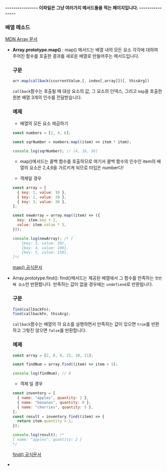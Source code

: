 #### ---------------- 이파일은 그냥 여러가지 메서드들을 적는 페이지입니다. ----------------

### 배열 메소드

[MDN Array 문서](https://developer.mozilla.org/ko/docs/Web/JavaScript/Reference/Global_Objects/Array)

- **Array.prototype.map()** : map() 메서드는 배열 내의 모든 요소 각각에 대하여 주어진 함수를 호출한 결과를 새로운 배열로 만들어주는 메서드입니다.

  ### 구문

  ```javascript
  arr.map(callback(ccurrentValue,[, index[,array]])[, thisArg])
  ```

  `callback`함수는 호출될 때 대상 요소의 값, 그 요소의 인덱스, 그리고 `map`을 호출한 원본 배열 3개의 인수를 전달받습니다.

  ### 예제

  - 배열의 모든 요소 제곱하기

  ```javascript
  const numbers = [2, 4, 6];

  const sqrNumber = numbers.map((item) => item * item);

  console.log(sqrNumber); // [4, 16, 36]
  ```

  - map()메서드는 콜백 함수를 호출하므로 여기서 콜백 함수의 인수인 item의 배열의 요소은 2,4,6을 가르키게 되므로 타입은 number다!

  - 객체일 경우

  ```javascript
  const array = [
    { key: 1, value: 10 },
    { key: 2, value: 20 },
    { key: 3, value: 30 },
  ];

  const newArray = array.map((item) => ({
    key: item.key + 2,
    value: item.value * 5,
  }));

  console.log(newArray); /* [
      {key: 3, value: 50},
      {key: 4, value: 100},
      {key: 5, value: 150},
  ]*/
  ```

  [map() 공식문서](https://developer.mozilla.org/ko/docs/Web/JavaScript/Reference/Global_Objects/Array/map)

- Array.prototype.find(): find()메서드는 제공된 배열에서 그 함수를 만족하는 `첫번째 요소`만 반환합니다. 만족하는 값이 없을 경우에는 `undefiend`로 반환됩니다.

  ### 구문

  ```javascript
  find(callbackFn);
  find(callbackFn, thisArg);
  ```

  `callback`함수는 배열의 각 요소를 실행하면서 만족하는 값이 있으면 `true`를 반환하고 그렇진 않으면 `false`를 반환합니다.

  ### 예제

  ```javascript
  const array = [2, 8, 9, 22, 10, 11];

  const findNum = array.find((item) => item > 5);

  console.log(findNum); // 8
  ```

  - 객체 일 경우

  ```javascript
  const inventory = [
    { name: "apples", quantity: 2 },
    { name: "bananas", quantity: 0 },
    { name: "cherries", quantity: 5 },
  ];
  const result = inventory.find((item) => {
    return item.quantity > 1;
  });

  console.log(result); /* 
  { name: "apples", quantity: 2 }
  */
  ```

  [find() 공식문서](https://developer.mozilla.org/ko/docs/Web/JavaScript/Reference/Global_Objects/Array/find)

-
